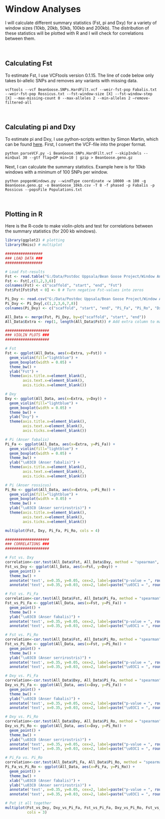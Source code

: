 # Window Analyses
I will calculate different summary statistics (Fst, pi and Dxy) for a variety of window sizes (10kb, 20kb, 50kb, 100kb and 200kb). 
The distribution of these statistics will be plotted with R and I will check for correlations between them.

&nbsp;

## Calculating Fst
To estimate Fst, I use VCFtools version 0.1.15.
The line of code below only takes bi-allelic SNPs and removes any variants with missing data.
```
vcftools --vcf BeanGoose.SNPs.HardFilt.vcf --weir-fst-pop Fabalis.txt --weir-fst-pop Rossicus.txt --fst-window-size [X] --fst-window-step [X] --max-missing-count 0 --max-alleles 2 --min-alleles 2 —remove-filtered-all
```

&nbsp;

## Calculating pi and Dxy
To estimate pi and Dxy, I use python-scripts written by Simon Martin, which can be found [here](https://github.com/simonhmartin/genomics_general).
First, I convert the VCF-file into the proper format.
```
python parseVCF.py -i BeanGoose.SNPs.HardFilt.vcf --skipIndels --minQual 30 --gtf flag=DP min=10 | gzip > BeanGoose.geno.gz
```
Next, I can calculate the summary statistics. Example here is for 10kb windows with a minimum of 100 SNPs per window.
```
python popgenWindows.py --windType coordinate -w 10000 -m 100 -g BeanGoose.geno.gz -o BeanGoose_10kb.csv -T 8 -f phased -p Fabalis -p Rossicus --popsFile Populations.txt
```

&nbsp;

## Plotting in R
Here is the R-code to make violin-plots and test for correlations between the summary statistics (for 200 kb windows). 
```R
library(ggplot2) # plotting
library(Rmisc) # multiplot

#################
### LOAD DATA ###
#################

# Load Fst-results
Fst <- read.table("G:/Data/Postdoc Uppsala/Bean Goose Project/Window Analyses/BeanGoose_200kb.windowed.weir.fst", header = T )
Fst <- Fst[,c(1,2,3,6)]
colnames(Fst) <- c("scaffold", "start", "end", "Fst")
Fst$Fst[Fst$Fst < 0] <- 0 # Turn negative Fst-values into zeros

Pi_Dxy <- read.csv("G:/Data/Postdoc Uppsala/Bean Goose Project/Window Analyses/BeanGoose_200kb.csv", header = TRUE)
Pi_Dxy <- Pi_Dxy[,c(1,2,3,6,7,8)]
colnames(Pi_Dxy) <- c("scaffold", "start", "end", "Pi_Fa", "Pi_Ro", "Dxy")

All_Data <- merge(Fst, Pi_Dxy, by=c("scaffold", "start", "end"))
All_Data$Extra <- rep(1, length(All_Data$Fst)) # Add extra column to make violin-plots

####################
### VIOLIN PLOTS ###
####################

# Fst
Fst <- ggplot(All_Data, aes(x=Extra, y=Fst)) +
  geom_violin(fill="lightblue") +
  geom_boxplot(width = 0.05) +
  theme_bw() +
  ylab("Fst") +
  theme(axis.title.x=element_blank(),
        axis.text.x=element_blank(),
        axis.ticks.x=element_blank())

# Dxy
Dxy <- ggplot(All_Data, aes(x=Extra, y=Dxy)) +
  geom_violin(fill="lightblue") +
  geom_boxplot(width = 0.05) +
  theme_bw() +
  ylab("Dxy") +
  theme(axis.title.x=element_blank(),
        axis.text.x=element_blank(),
        axis.ticks.x=element_blank())

# Pi (Anser fabalis)
Pi_Fa <- ggplot(All_Data, aes(x=Extra, y=Pi_Fa)) +
  geom_violin(fill="lightblue") +
  geom_boxplot(width = 0.05) +
  theme_bw() +
  ylab("\u03C0 (Anser fabalis)") +
  theme(axis.title.x=element_blank(),
        axis.text.x=element_blank(),
        axis.ticks.x=element_blank())

# Pi (Anser rossicus)
Pi_Ro <- ggplot(All_Data, aes(x=Extra, y=Pi_Ro)) +
  geom_violin(fill="lightblue") +
  geom_boxplot(width = 0.05) +
  theme_bw() +
  ylab("\u03C0 (Anser serrirostris)") +
  theme(axis.title.x=element_blank(),
        axis.text.x=element_blank(),
        axis.ticks.x=element_blank())

multiplot(Fst, Dxy, Pi_Fa, Pi_Ro, cols = 4)

####################
### CORRELATIONS ###
####################

# Fst vs. Dxy
correlation<-cor.test(All_Data$Fst, All_Data$Dxy, method = "spearman", exact = FALSE)
Fst_vs_Dxy <- ggplot(All_Data, aes(x=Fst, y=Dxy)) +
  geom_point() +
  theme_bw() +
  annotate('text', x=0.35, y=0.05, cex=2, label=paste("p-value = ", round(correlation$p.value, 27))) +
  annotate('text', x=0.35, y=0.03, cex=2, label=paste("\u03C1 = ", round(correlation$estimate, 2)))

# Fst vs. Pi_Fa
correlation<-cor.test(All_Data$Fst, All_Data$Pi_Fa, method = "spearman", exact = FALSE)
Fst_vs_Pi_Fa <- ggplot(All_Data, aes(x=Fst, y=Pi_Fa)) +
  geom_point() +
  theme_bw() +
  ylab("\u03C0 (Anser fabalis)") +
  annotate('text', x=0.35, y=0.05, cex=2, label=paste("p-value = ", round(correlation$p.value, 51))) +
  annotate('text', x=0.35, y=0.03, cex=2, label=paste("\u03C1 = ", round(correlation$estimate, 2)))

# Fst vs. Pi_Ro
correlation<-cor.test(All_Data$Fst, All_Data$Pi_Ro, method = "spearman", exact = FALSE)
Fst_vs_Pi_Ro <- ggplot(All_Data, aes(x=Fst, y=Pi_Ro)) +
  geom_point() +
  theme_bw() +
  ylab("\u03C0 (Anser serrirostris)") +
  annotate('text', x=0.35, y=0.05, cex=2, label=paste("p-value = ", round(correlation$p.value, 2))) +
  annotate('text', x=0.35, y=0.03, cex=2, label=paste("\u03C1 = ", round(correlation$estimate, 2)))

# Dxy vs. Pi_Fa
correlation<-cor.test(All_Data$Dxy, All_Data$Pi_Fa, method = "spearman", exact = FALSE)
Dxy_vs_Pi_Fa <- ggplot(All_Data, aes(x=Dxy, y=Pi_Fa)) +
  geom_point() +
  theme_bw() +
  ylab("\u03C0 (Anser fabalis)") +
  annotate('text', x=0.35, y=0.05, cex=2, label=paste("p-value = ", round(correlation$p.value, 2))) +
  annotate('text', x=0.35, y=0.03, cex=2, label=paste("\u03C1 = ", round(correlation$estimate, 2)))

# Dxy vs. Pi_Ro
correlation<-cor.test(All_Data$Dxy, All_Data$Pi_Ro, method = "spearman", exact = FALSE)
Dxy_vs_Pi_Ro <- ggplot(All_Data, aes(x=Dxy, y=Pi_Ro)) +
  geom_point() +
  theme_bw() +
  ylab("\u03C0 (Anser serrirostris)") +
  annotate('text', x=0.35, y=0.05, cex=2, label=paste("p-value = ", round(correlation$p.value, 2))) +
  annotate('text', x=0.35, y=0.03, cex=2, label=paste("\u03C1 = ", round(correlation$estimate, 2)))

# Pi_Fa vs. Pi_Ro
correlation<-cor.test(All_Data$Pi_Fa, All_Data$Pi_Ro, method = "spearman", exact = FALSE)
Pi_Fa_vs_Pi_Ro <- ggplot(All_Data, aes(x=Pi_Fa, y=Pi_Ro)) +
  geom_point() +
  theme_bw() +
  xlab("\u03C0 (Anser fabalis)") +
  ylab("\u03C0 (Anser serrirostris)") +
  annotate('text', x=0.35, y=0.05, cex=2, label=paste("p-value = ", round(correlation$p.value, 2))) +
  annotate('text', x=0.35, y=0.03, cex=2, label=paste("\u03C1 = ", round(correlation$estimate, 2)))

# Put it all together
multiplot(Fst_vs_Dxy, Dxy_vs_Pi_Fa, Fst_vs_Pi_Fa, Dxy_vs_Pi_Ro, Fst_vs_Pi_Ro, Pi_Fa_vs_Pi_Ro,
          cols = 3)
```
